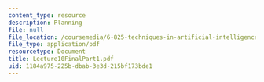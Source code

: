 ```yaml
---
content_type: resource
description: Planning
file: null
file_location: /coursemedia/6-825-techniques-in-artificial-intelligence-sma-5504-fall-2002/1184a975225bdbab3e3d215bf173bde1_Lecture10FinalPart1.pdf
file_type: application/pdf
resourcetype: Document
title: Lecture10FinalPart1.pdf
uid: 1184a975-225b-dbab-3e3d-215bf173bde1
---
```


